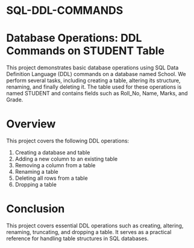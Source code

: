 # SQL-DDL-COMMANDS

# Database Operations: DDL Commands on STUDENT Table
This project demonstrates basic database operations using SQL Data Definition Language (DDL) commands on a database named School. We perform several tasks, including creating a table, altering its structure, renaming, and finally deleting it. The table used for these operations is named STUDENT and contains fields such as Roll_No, Name, Marks, and Grade.
# Overview
This project covers the following DDL operations:

1. Creating a database and table
2. Adding a new column to an existing table
3. Removing a column from a table
4. Renaming a table
5. Deleting all rows from a table
6. Dropping a table

# Conclusion
This project covers essential DDL operations such as creating, altering, renaming, truncating, and dropping a table. It serves as a practical reference for handling table structures in SQL databases.
